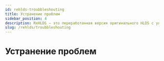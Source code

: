 ```yaml
---
id: rehlds-troubbleshouting
title: Устранение проблем
sidebar_position: 4
description: ReHLDS — это переработанная версия оригинального HLDS с улучшенной безопасностью, производительностью и возможностями моддинга для таких игр, как Half-Life и Counter-Strike 1.6.
slug: /rehlds/troubbleshouting
---
```


<head>
  <title>ReHLDS: Устранение проблем | ReHLDS</title>
</head>

# Устранение проблем
